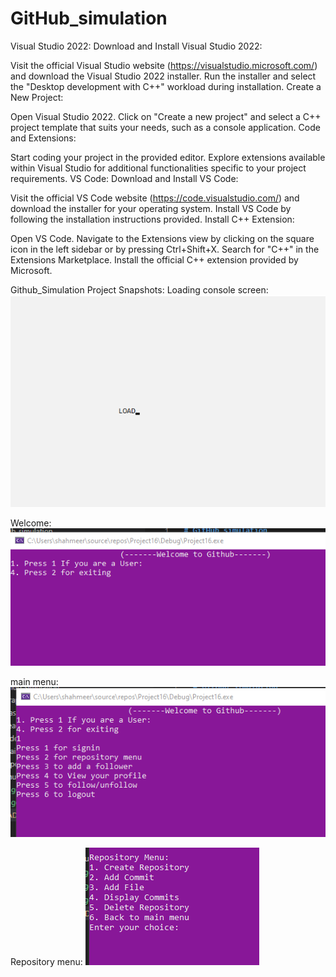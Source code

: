 # GitHub_simulation

Visual Studio 2022:
Download and Install Visual Studio 2022:

Visit the official Visual Studio website (https://visualstudio.microsoft.com/) and download the Visual Studio 2022 installer.
Run the installer and select the "Desktop development with C++" workload during installation.
Create a New Project:

Open Visual Studio 2022.
Click on "Create a new project" and select a C++ project template that suits your needs, such as a console application.
Code and Extensions:

Start coding your project in the provided editor.
Explore extensions available within Visual Studio for additional functionalities specific to your project requirements.
VS Code:
Download and Install VS Code:

Visit the official VS Code website (https://code.visualstudio.com/) and download the installer for your operating system.
Install VS Code by following the installation instructions provided.
Install C++ Extension:

Open VS Code.
Navigate to the Extensions view by clicking on the square icon in the left sidebar or by pressing Ctrl+Shift+X.
Search for "C++" in the Extensions Marketplace.
Install the official C++ extension provided by Microsoft.

Github_Simulation Project Snapshots:
Loading console screen:
![alt text](image.png)

Welcome:
![alt text](image-1.png)

main menu:
![alt text](image-2.png)

Repository menu:
![alt text](image-3.png)

